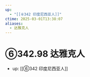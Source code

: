 ```yaml
---
up:
  - "[[⑥342 印度尼西亚人]]"
ctime: 2025-03-01T13:38:07
aliases:
  - 达雅克人
---
```


# ⑥342.98 达雅克人

- up: [[⑥342 印度尼西亚人]]

